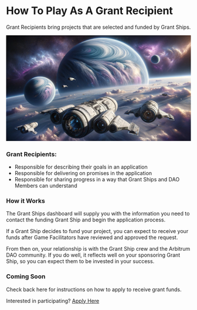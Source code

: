 # How To Play As A Grant Recipient

Grant Recipients bring projects that are selected and funded by Grant Ships.

![](/public/grant_recipient.webp)

### Grant Recipients:

- Responsible for describing their goals in an application
- Responsible for delivering on promises in the application
- Responsible for sharing progress in a way that Grant Ships and DAO Members can understand

### How it Works

The Grant Ships dashboard will supply you with the information you need to contact the funding Grant Ship and begin the application process.

If a Grant Ship decides to fund your project, you can expect to receive your funds after Game Facilitators have reviewed and approved the request.

From then on, your relationship is with the Grant Ship crew and the Arbitrum DAO community. If you do well, it reflects well on your sponsoring Grant Ship, so you can expect them to be invested in your success.

### Coming Soon

Check back here for instructions on how to apply to receive grant funds.

Interested in participating? [Apply Here](https://forms.grantships.fun/)
